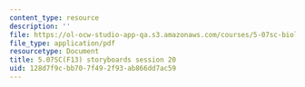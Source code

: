 ```yaml
---
content_type: resource
description: ''
file: https://ol-ocw-studio-app-qa.s3.amazonaws.com/courses/5-07sc-biological-chemistry-i-fall-2013/128d7f9cbb707f492f93ab866dd7ac59_sb_session20.pdf
file_type: application/pdf
resourcetype: Document
title: 5.07SC(F13) storyboards session 20
uid: 128d7f9c-bb70-7f49-2f93-ab866dd7ac59
---
```

